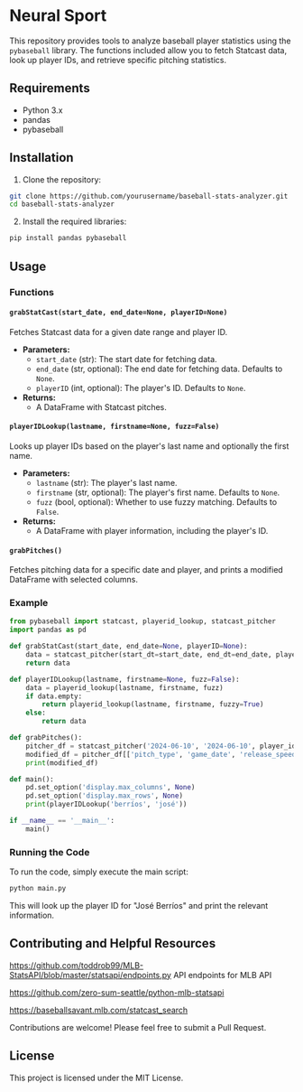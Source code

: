 # Neural Sport

This repository provides tools to analyze baseball player statistics using the `pybaseball` library. The functions included allow you to fetch Statcast data, look up player IDs, and retrieve specific pitching statistics.

## Requirements

- Python 3.x
- pandas
- pybaseball

## Installation

1. Clone the repository:

```bash
git clone https://github.com/yourusername/baseball-stats-analyzer.git
cd baseball-stats-analyzer
```

2. Install the required libraries:

```bash
pip install pandas pybaseball
```

## Usage

### Functions

#### `grabStatCast(start_date, end_date=None, playerID=None)`

Fetches Statcast data for a given date range and player ID.

- **Parameters:**
  - `start_date` (str): The start date for fetching data.
  - `end_date` (str, optional): The end date for fetching data. Defaults to `None`.
  - `playerID` (int, optional): The player's ID. Defaults to `None`.
- **Returns:** 
  - A DataFrame with Statcast pitches.

#### `playerIDLookup(lastname, firstname=None, fuzz=False)`

Looks up player IDs based on the player's last name and optionally the first name.

- **Parameters:**
  - `lastname` (str): The player's last name.
  - `firstname` (str, optional): The player's first name. Defaults to `None`.
  - `fuzz` (bool, optional): Whether to use fuzzy matching. Defaults to `False`.
- **Returns:** 
  - A DataFrame with player information, including the player's ID.

#### `grabPitches()`

Fetches pitching data for a specific date and player, and prints a modified DataFrame with selected columns.

### Example

```python
from pybaseball import statcast, playerid_lookup, statcast_pitcher
import pandas as pd

def grabStatCast(start_date, end_date=None, playerID=None):
    data = statcast_pitcher(start_dt=start_date, end_dt=end_date, player_id=playerID)
    return data

def playerIDLookup(lastname, firstname=None, fuzz=False):
    data = playerid_lookup(lastname, firstname, fuzz)
    if data.empty:
        return playerid_lookup(lastname, firstname, fuzzy=True)
    else:
        return data

def grabPitches():
    pitcher_df = statcast_pitcher('2024-06-10', '2024-06-10', player_id=621244)
    modified_df = pitcher_df[['pitch_type', 'game_date', 'release_speed', 'player_name', 'inning', 'balls', 'strikes', 'on_3b', 'on_2b', 'on_1b']]
    print(modified_df)

def main():
    pd.set_option('display.max_columns', None)
    pd.set_option('display.max_rows', None)
    print(playerIDLookup('berríos', 'josé'))

if __name__ == '__main__':
    main()
```

### Running the Code

To run the code, simply execute the main script:

```bash
python main.py
```

This will look up the player ID for "José Berríos" and print the relevant information.

## Contributing and Helpful Resources

https://github.com/toddrob99/MLB-StatsAPI/blob/master/statsapi/endpoints.py
API endpoints for MLB API

https://github.com/zero-sum-seattle/python-mlb-statsapi


https://baseballsavant.mlb.com/statcast_search

Contributions are welcome! Please feel free to submit a Pull Request.

## License

This project is licensed under the MIT License.
